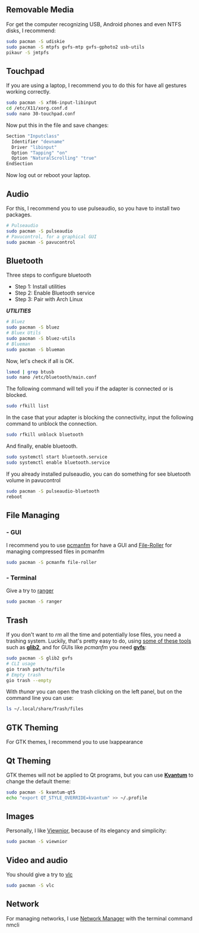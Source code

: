 ## Removable Media
For get the computer recognizing USB, Android phones and even NTFS disks, I recommend:
```bash
sudo pacman -S udiskie
sudo pacman -S mtpfs gvfs-mtp gvfs-gphoto2 usb-utils
pikaur -S jmtpfs
```

## Touchpad
If you are using a laptop, I recommend you to do this for have all gestures working correctly.
```bash
sudo pacman -S xf86-input-libinput
cd /etc/X11/xorg.conf.d
sudo nano 30-touchpad.conf
```

Now put this in the file and save changes:
```bash
Section "Inputclass"
  Identifier "devname"
  Driver "libinput"
  Option "Tapping" "on"
  Option "NaturalScrolling" "true"
EndSection
```

Now log out or reboot your laptop.

## Audio
For this, I recommend you to use pulseaudio, so you have to install two packages.
```bash
# Pulseaudio
sudo pacman -S pulseaudio
# Pavucontrol, for a graphical GUI
sudo pacman -S pavucontrol
```

## Bluetooth
Three steps to configure bluetooth
- Step 1: Install utilities
- Step 2: Enable Bluetooth service
- Step 3: Pair with Arch Linux


***UTILITIES***
```bash
# Bluez
sudo pacman -S bluez
# Bluex Utils
sudo pacman -S bluez-utils
# Blueman
sudo pacman -S blueman
```

Now, let's check if all is OK.
```bash
lsmod | grep btusb
sudo nano /etc/bluetooth/main.conf
```

The following command will tell you if the adapter is connected or is blocked.
```bash
sudo rfkill list
```

In the case that your adapter is blocking the connectivity, input the following command to unblock the connection.
```bash
sudo rfkill unblock bluetooth
```

And finally, enable bluetooth.
```bash
sudo systemctl start bluetooth.service
sudo systemctl enable bluetooth.service
```

If you already installed pulseaudio, you can do something for see bluetooth volume in pavucontrol
```bash
sudo pacman -S pulseaudio-bluetooth
reboot
```

## File Managing
### - GUI
I recommend you to use [pcmanfm](https://github.com/lxde/pcmanfm) for have a GUI and [File-Roller](https://github.com/GNOME/file-roller) for managing compressed files in pcmanfm
```bash
sudo pacman -S pcmanfm file-roller
```

### - Terminal
Give a try to [ranger](https://github.com/ranger/ranger)
```bash
sudo pacman -S ranger
```

## Trash

If you don't want to *rm* all the time and potentially lose files, you need a
trashing system. Luckily, that's pretty easy to do, using
[some of these tools](https://wiki.archlinux.org/index.php/Trash_management#Trash_creation)
such as **[glib2](https://www.archlinux.org/packages/core/x86_64/glib2/)**,
and for GUIs like *pcmanfm* you need **[gvfs](https://www.archlinux.org/packages/extra/x86_64/gvfs/)**:

```bash
sudo pacman -S glib2 gvfs
# CLI usage
gio trash path/to/file
# Empty trash
gio trash --empty
```

With *thunar* you can open the trash clicking on the left panel, but on the command
line you can use:

```bash
ls ~/.local/share/Trash/files
```
## GTK Theming
For GTK themes, I recommend you to use lxappearance

## Qt Theming

GTK themes will not be applied to Qt programs, but you can use
[**Kvantum**](https://archlinux.org/packages/?name=kvantum-qt5) to change the
default theme:

```bash
sudo pacman -S kvantum-qt5
echo "export QT_STYLE_OVERRIDE=kvantum" >> ~/.profile
```
## Images

Personally, I like [Viewnior](https://github.com/hellosiyan/Viewnior), because of its elegancy and simplicity:

```bash
sudo pacman -S viewnior
```

## Video and audio

You should give a try to 
[vlc](https://wiki.archlinux.org/index.php/VLC_media_player_(Espa%C3%B1ol))

```bash
sudo pacman -S vlc
```
## Network
For managing networks, I use [Network Manager](https://wiki.archlinux.org/title/NetworkManager) with the terminal command nmcli
